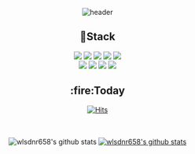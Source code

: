 <div align="center">

![header](https://capsule-render.vercel.app/api?type=waving&color=auto&height=300&section=header&text=Wook's&nbsp;Code&fontSize=90)
  
  <h2>🔭Stack</h2>
  
  <img src="https://img.shields.io/badge/Java-007396?style=flat-square&logo=Java&logoColor=white"/>
  <img src="https://img.shields.io/badge/Spring Boot-6DB33F?style=flat-square&logo=Spring Boot&logoColor=white"/>
  <img src="https://img.shields.io/badge/MariaDB-003545?style=flat-square&logo=MariaDB&logoColor=white"/>
  <img src="https://img.shields.io/badge/MySQL-4479A1?style=flat-square&logo=MySQL&logoColor=white"/>
  <img src="https://img.shields.io/badge/Redis-DC382D?style=flat-square&logo=Redis&logoColor=white"/>
  <br/>
  <img src="https://img.shields.io/badge/HTML5-E34F26?style=flat-square&logo=HTML5&logoColor=white"/>
  <img src="https://img.shields.io/badge/JavaScript-F7DF1E?style=flat-square&logo=JavaScript&logoColor=white"/>
  <img src="https://img.shields.io/badge/Jquery-0769AD?style=flat-square&logo=Jquery&logoColor=white"/>
  <img src="https://img.shields.io/badge/CSS-1572B6?style=flat-square&logo=CSS&logoColor=white"/>

  <h2>:fire:Today</h2> 
  
[![Hits](https://hits.seeyoufarm.com/api/count/incr/badge.svg?url=https%3A%2F%2Fgithub.com%2Fwlsdnr658%2Fwlsdnr658&count_bg=%23637BE5&title_bg=%23555555&icon=&icon_color=%23E7E7E7&title=hits&edge_flat=false)](https://github.com/wlsdnr658)
  
  <br/><br/>
  ![wlsdnr658's github stats](https://github-readme-stats.vercel.app/api?username=wlsdnr658&show_icons=true)
[![wlsdnr658's github stats](https://github-readme-stats.vercel.app/api/top-langs/?username=wlsdnr658&show_icons=true&hide_border=true&title_color=004386&icon_color=004386&layout=compact)](https://github.com/wlsdnr658)

<!--
**wlsdnr658/wlsdnr658** is a ✨ _special_ ✨ repository because its `README.md` (this file) appears on your GitHub profile.

Here are some ideas to get you started:

- 🔭 I’m currently working on ...
- 🌱 I’m currently learning ...
- 👯 I’m looking to collaborate on ...
- 🤔 I’m looking for help with ...
- 💬 Ask me about ...
- 📫 How to reach me: ...
- 😄 Pronouns: ...
- ⚡ Fun fact: ...
-->
  
</div>
